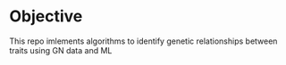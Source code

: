 # Objective
This repo imlements algorithms to identify genetic relationships between traits using GN data and ML
